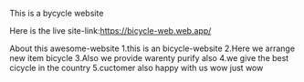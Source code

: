 This is a bycycle website



Here is the live site-link:https://bicycle-web.web.app/




About this awesome-website
1.this is an bicycle-website
2.Here we arrange new item bicycle
3.Also we provide warenty purify also
4.we give the best cicycle in the country
5.cuctomer also happy with us wow just wow